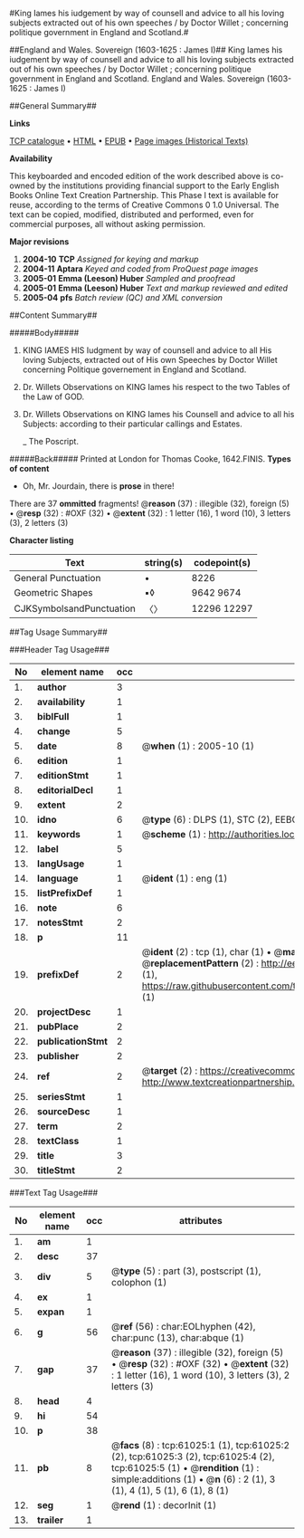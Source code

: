#King Iames his iudgement by way of counsell and advice to all his loving subjects extracted out of his own speeches / by Doctor Willet ; concerning politique government in England and Scotland.#

##England and Wales. Sovereign (1603-1625 : James I)##
King Iames his iudgement by way of counsell and advice to all his loving subjects extracted out of his own speeches / by Doctor Willet ; concerning politique government in England and Scotland.
England and Wales. Sovereign (1603-1625 : James I)

##General Summary##

**Links**

[TCP catalogue](http://www.ota.ox.ac.uk/tcp/)  • 
[HTML](http://tei.it.ox.ac.uk/tcp/Texts-HTML/free/A46/A46451.html)  • 
[EPUB](http://tei.it.ox.ac.uk/tcp/Texts-EPUB/free/A46/A46451.epub) • 
[Page images (Historical Texts)](https://data.historicaltexts.jisc.ac.uk/view?pubId=eebo-12392691e&pageId=eebo-12392691e-61025-1)

**Availability**

This keyboarded and encoded edition of the
	       work described above is co-owned by the institutions
	       providing financial support to the Early English Books
	       Online Text Creation Partnership. This Phase I text is
	       available for reuse, according to the terms of Creative
	       Commons 0 1.0 Universal. The text can be copied,
	       modified, distributed and performed, even for
	       commercial purposes, all without asking permission.

**Major revisions**

1. __2004-10__ __TCP__ *Assigned for keying and markup*
1. __2004-11__ __Aptara__ *Keyed and coded from ProQuest page images*
1. __2005-01__ __Emma (Leeson) Huber__ *Sampled and proofread*
1. __2005-01__ __Emma (Leeson) Huber__ *Text and markup reviewed and edited*
1. __2005-04__ __pfs__ *Batch review (QC) and XML conversion*

##Content Summary##

#####Body#####

1. KING IAMES
HIS
Iudgment by way of counsell
and advice to all His loving Subjects,
extracted out of His own Speeches
by Doctor Willet concerning Politique
governement in England
and Scotland.

1. Dr. Willets Observations on KING
Iames his respect to the two Tables
of the Law of GOD.

1. Dr. Willets Observations on KING
Iames his Counsell and advice to all his
Subjects: according to their particular
callings and Estates.

    _ The Poscript.

#####Back#####
Printed at London for Thomas Cooke, 1642.FINIS.
**Types of content**

  * Oh, Mr. Jourdain, there is **prose** in there!

There are 37 **ommitted** fragments! 
 @__reason__ (37) : illegible (32), foreign (5)  •  @__resp__ (32) : #OXF (32)  •  @__extent__ (32) : 1 letter (16), 1 word (10), 3 letters (3), 2 letters (3)

**Character listing**


|Text|string(s)|codepoint(s)|
|---|---|---|
|General Punctuation|•|8226|
|Geometric Shapes|▪◊|9642 9674|
|CJKSymbolsandPunctuation|〈〉|12296 12297|

##Tag Usage Summary##

###Header Tag Usage###

|No|element name|occ|attributes|
|---|---|---|---|
|1.|__author__|3||
|2.|__availability__|1||
|3.|__biblFull__|1||
|4.|__change__|5||
|5.|__date__|8| @__when__ (1) : 2005-10 (1)|
|6.|__edition__|1||
|7.|__editionStmt__|1||
|8.|__editorialDecl__|1||
|9.|__extent__|2||
|10.|__idno__|6| @__type__ (6) : DLPS (1), STC (2), EEBO-CITATION (1), OCLC (1), VID (1)|
|11.|__keywords__|1| @__scheme__ (1) : http://authorities.loc.gov/ (1)|
|12.|__label__|5||
|13.|__langUsage__|1||
|14.|__language__|1| @__ident__ (1) : eng (1)|
|15.|__listPrefixDef__|1||
|16.|__note__|6||
|17.|__notesStmt__|2||
|18.|__p__|11||
|19.|__prefixDef__|2| @__ident__ (2) : tcp (1), char (1)  •  @__matchPattern__ (2) : ([0-9\-]+):([0-9IVX]+) (1), (.+) (1)  •  @__replacementPattern__ (2) : http://eebo.chadwyck.com/downloadtiff?vid=$1&page=$2 (1), https://raw.githubusercontent.com/textcreationpartnership/Texts/master/tcpchars.xml#$1 (1)|
|20.|__projectDesc__|1||
|21.|__pubPlace__|2||
|22.|__publicationStmt__|2||
|23.|__publisher__|2||
|24.|__ref__|2| @__target__ (2) : https://creativecommons.org/publicdomain/zero/1.0/ (1), http://www.textcreationpartnership.org/docs/. (1)|
|25.|__seriesStmt__|1||
|26.|__sourceDesc__|1||
|27.|__term__|2||
|28.|__textClass__|1||
|29.|__title__|3||
|30.|__titleStmt__|2||


###Text Tag Usage###

|No|element name|occ|attributes|
|---|---|---|---|
|1.|__am__|1||
|2.|__desc__|37||
|3.|__div__|5| @__type__ (5) : part (3), postscript (1), colophon (1)|
|4.|__ex__|1||
|5.|__expan__|1||
|6.|__g__|56| @__ref__ (56) : char:EOLhyphen (42), char:punc (13), char:abque (1)|
|7.|__gap__|37| @__reason__ (37) : illegible (32), foreign (5)  •  @__resp__ (32) : #OXF (32)  •  @__extent__ (32) : 1 letter (16), 1 word (10), 3 letters (3), 2 letters (3)|
|8.|__head__|4||
|9.|__hi__|54||
|10.|__p__|38||
|11.|__pb__|8| @__facs__ (8) : tcp:61025:1 (1), tcp:61025:2 (2), tcp:61025:3 (2), tcp:61025:4 (2), tcp:61025:5 (1)  •  @__rendition__ (1) : simple:additions (1)  •  @__n__ (6) : 2 (1), 3 (1), 4 (1), 5 (1), 6 (1), 8 (1)|
|12.|__seg__|1| @__rend__ (1) : decorInit (1)|
|13.|__trailer__|1||
